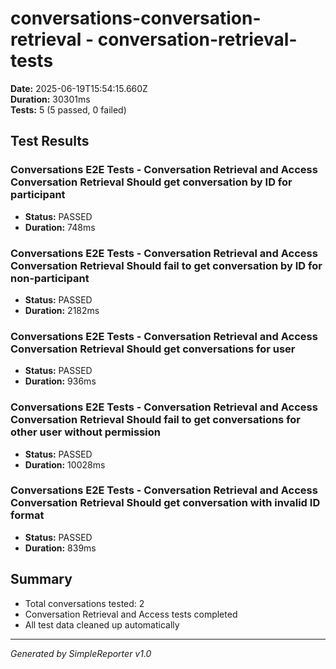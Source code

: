 # conversations-conversation-retrieval - conversation-retrieval-tests

**Date:** 2025-06-19T15:54:15.660Z  
**Duration:** 30301ms  
**Tests:** 5 (5 passed, 0 failed)

## Test Results


### Conversations E2E Tests - Conversation Retrieval and Access Conversation Retrieval Should get conversation by ID for participant
- **Status:** PASSED
- **Duration:** 748ms



### Conversations E2E Tests - Conversation Retrieval and Access Conversation Retrieval Should fail to get conversation by ID for non-participant
- **Status:** PASSED
- **Duration:** 2182ms



### Conversations E2E Tests - Conversation Retrieval and Access Conversation Retrieval Should get conversations for user
- **Status:** PASSED
- **Duration:** 936ms



### Conversations E2E Tests - Conversation Retrieval and Access Conversation Retrieval Should fail to get conversations for other user without permission
- **Status:** PASSED
- **Duration:** 10028ms



### Conversations E2E Tests - Conversation Retrieval and Access Conversation Retrieval Should get conversation with invalid ID format
- **Status:** PASSED
- **Duration:** 839ms



## Summary

- Total conversations tested: 2
- Conversation Retrieval and Access tests completed
- All test data cleaned up automatically

---
*Generated by SimpleReporter v1.0*
